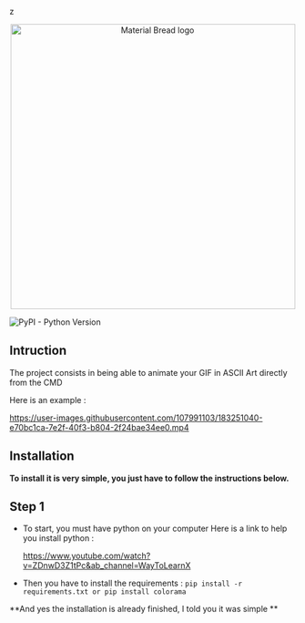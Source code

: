 z<p align="center">
  <img width="500" src="https://user-images.githubusercontent.com/107991103/176902611-28aafaf4-bfa9-4ef2-9917-022ff5ce22c0.png" alt="Material Bread logo">
</p>

![PyPI - Python Version](https://img.shields.io/pypi/pyversions/p?style=plastic)


 



## Intruction
 
 The project consists in being able to animate your GIF in ASCII Art directly from the CMD
 
 Here is an example :

https://user-images.githubusercontent.com/107991103/183251040-e70bc1ca-7e2f-40f3-b804-2f24bae34ee0.mp4


## Installation 

**To install it is very simple, you just have to follow the instructions below.**

## Step 1

- To start, you must have python on your computer
	Here is a link to help you install python : 
	
	https://www.youtube.com/watch?v=ZDnwD3Z1tPc&ab_channel=WayToLearnX

- Then you have to install the requirements :
	 `pip install -r requirements.txt
	 or
	 pip install colorama`

**And yes the installation is already finished, I told you it was simple **
